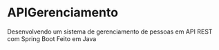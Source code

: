 # APIGerenciamento
Desenvolvendo um sistema de gerenciamento de pessoas em API REST com Spring Boot
Feito em Java
